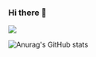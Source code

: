 ### Hi there 👋


<img src='[https://cdn.jsdelivr.net/gh/devicons/devicon/icons/devicon/python-original.svg](https://github.com/devicons/devicon/blob/master/icons/python/python-original.svg)'>

![Anurag's GitHub stats](https://github-readme-stats.vercel.app/api?username=charles-freitas&show_icons=true&theme=highcontrast)
